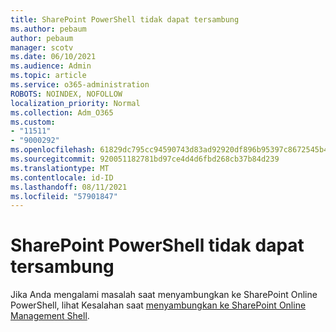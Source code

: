 ```yaml
---
title: SharePoint PowerShell tidak dapat tersambung
ms.author: pebaum
author: pebaum
manager: scotv
ms.date: 06/10/2021
ms.audience: Admin
ms.topic: article
ms.service: o365-administration
ROBOTS: NOINDEX, NOFOLLOW
localization_priority: Normal
ms.collection: Adm_O365
ms.custom:
- "11511"
- "9000292"
ms.openlocfilehash: 61829dc795cc94590743d83ad92920df896b95397c8672545b4894cd1d098e90
ms.sourcegitcommit: 920051182781bd97ce4d4d6fbd268cb37b84d239
ms.translationtype: MT
ms.contentlocale: id-ID
ms.lasthandoff: 08/11/2021
ms.locfileid: "57901847"
---
```

# <a name="sharepoint-powershell-unable-to-connect"></a>SharePoint PowerShell tidak dapat tersambung

Jika Anda mengalami masalah saat menyambungkan ke SharePoint Online PowerShell, lihat Kesalahan saat [menyambungkan ke SharePoint Online Management Shell](https://docs.microsoft.com/sharepoint/troubleshoot/administration/errors-connecting-to-management-shell).